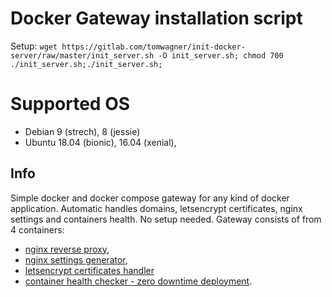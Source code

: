 # Docker Gateway installation script
Setup: `wget https://gitlab.com/tomwagner/init-docker-server/raw/master/init_server.sh -O init_server.sh; chmod 700 ./init_server.sh;./init_server.sh;`

# Supported OS
* Debian 9 (strech), 8 (jessie)
* Ubuntu 18.04 (bionic), 16.04 (xenial),

## Info
Simple docker and docker compose gateway for any kind of docker application. Automatic handles domains, letsencrypt certificates, nginx settings and containers health. No setup needed. Gateway consists of from 4 containers:
* [nginx reverse proxy](https://github.com/jwilder/nginx-proxy),
* [nginx settings generator](https://github.com/jwilder/docker-gen),
* [letsencrypt certificates handler](https://github.com/JrCs/docker-letsencrypt-nginx-proxy-companion)
* [container health checker - zero downtime deployment](https://github.com/goodservers/docker-doctor).
